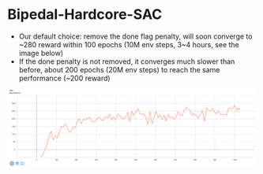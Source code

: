 # Bipedal-Hardcore-SAC

- Our default choice: remove the done flag penalty, will soon converge to \~280 reward within 100 epochs (10M env steps, 3~4 hours, see the image below)
- If the done penalty is not removed, it converges much slower than before, about 200 epochs (20M env steps) to reach the same performance (\~200 reward)

![](results/sac/BipedalHardcore.png)
